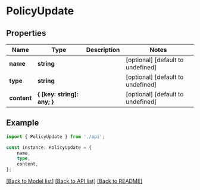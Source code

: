 # PolicyUpdate


## Properties

Name | Type | Description | Notes
------------ | ------------- | ------------- | -------------
**name** | **string** |  | [optional] [default to undefined]
**type** | **string** |  | [optional] [default to undefined]
**content** | **{ [key: string]: any; }** |  | [optional] [default to undefined]

## Example

```typescript
import { PolicyUpdate } from './api';

const instance: PolicyUpdate = {
    name,
    type,
    content,
};
```

[[Back to Model list]](../README.md#documentation-for-models) [[Back to API list]](../README.md#documentation-for-api-endpoints) [[Back to README]](../README.md)
